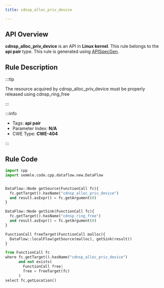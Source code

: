 ```yaml
---
title: cdnsp_alloc_priv_device

---
```



## API Overview
**cdnsp_alloc_priv_device** is an API in **Linux kernel**. This rule belongs to the **api pair** type. This rule is generated using [APISpecGen](../../tools/APISpecGen).
## Rule Description

:::tip

The resource acquired by cdnsp_alloc_priv_device must be properly released using cdnsp_ring_free

:::

:::info

- Tags: **api pair**
- Parameter Index: **N/A**
- CWE Type: **CWE-404**

:::

## Rule Code
```python
import cpp
import semmle.code.cpp.dataflow.new.DataFlow


DataFlow::Node getSource(FunctionCall fc){
  fc.getTarget().hasName("cdnsp_alloc_priv_device")
  and result.asExpr() = fc.getArgument(0)
}

DataFlow::Node getSink(FunctionCall fc){
  fc.getTarget().hasName("cdnsp_ring_free")
  and result.asExpr() = fc.getArgument(0)
}

FunctionCall freeTarget(FunctionCall malloc){
  DataFlow::localFlow(getSource(malloc), getSink(result))
}

from FunctionCall fc
where fc.getTarget().hasName("cdnsp_alloc_priv_device")
      and not exists(
        FunctionCall free| 
        free = freeTarget(fc)
      )
select fc.getLocation()

    
```